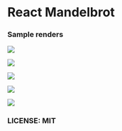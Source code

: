 ﻿# React Mandelbrot

### Sample renders

![](https://raw.githubusercontent.com/sahaRatul/files/master/canvas2.png)

![](https://raw.githubusercontent.com/saharatul/files/master/download%20(2).png)

![](https://raw.githubusercontent.com/sahaRatul/files/master/canvas.png)

![](https://raw.githubusercontent.com/saharatul/files/master/download%20(1).png)

![](https://raw.githubusercontent.com/saharatul/files/master/img2.png)

### LICENSE: MIT
